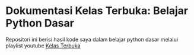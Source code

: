 # Dokumentasi Kelas Terbuka: Belajar Python Dasar

Repositori ini berisi hasil kode saya dalam belajar python dasar melalui playlist youtube [Kelas Terbuka](https://www.youtube.com/watch?v=SQ6dHC9msEA&list=PLZS-MHyEIRo7cgStrKAMhgnOT66z2qKz1)
